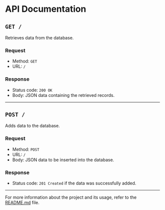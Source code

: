 # API Documentation

## `GET /`

Retrieves data from the database.

### Request

- Method: `GET`
- URL: `/`

### Response

- Status code: `200 OK`
- Body: JSON data containing the retrieved records.

---

## `POST /`

Adds data to the database.

### Request

- Method: `POST`
- URL: `/`
- Body: JSON data to be inserted into the database.

### Response

- Status code: `201 Created` if the data was successfully added.

---

For more information about the project and its usage, refer to the [README.md](README.md) file.
